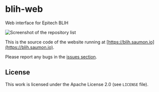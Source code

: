 # blih-web

Web interface for Epitech BLIH

![Screenshot of the repository list](https://img.saumon.io/blih-web.png "Repository list")

This is the source code of the website running at [https://blih.saumon.io](https://blih.saumon.io).

Please report any bugs in the [issues section](https://github.com/maximelouet/blih-web/issues).

## License
This work is licensed under the Apache License 2.0 (see `LICENSE` file).
